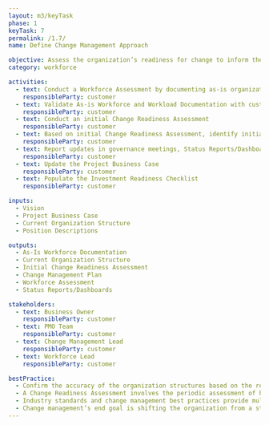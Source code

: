 ```yaml
---
layout: m3/keyTask
phase: 1
keyTask: 7
permalink: /1.7/
name: Define Change Management Approach

objective: Assess the organization’s readiness for change to inform the change management approach and strategies. Determine the as-is workforce of the customer organization to understand how the migration will impact the organization.
category: workforce

activities:
  - text: Conduct a Workforce Assessment by documenting as-is organization structure, skills, capabilities, and workload
    responsibleParty: customer
  - text: Validate As-is Workforce and Workload Documentation with customer organization managers
    responsibleParty: customer
  - text: Conduct an initial Change Readiness Assessment
    responsibleParty: customer 
  - text: Based on initial Change Readiness Assessment, identify initial key Change Management initiatives, strategies, and approaches to guide the as-is organization through the change
    responsibleParty: customer 
  - text: Report updates in governance meetings, Status Reports/Dashboards, and to QSMOs
    responsibleParty: customer 
  - text: Update the Project Business Case
    responsibleParty: customer
  - text: Populate the Investment Readiness Checklist
    responsibleParty: customer

inputs:
  - Vision
  - Project Business Case
  - Current Organization Structure
  - Position Descriptions 

outputs:
  - As-Is Workforce Documentation
  - Current Organization Structure
  - Initial Change Readiness Assessment
  - Change Management Plan
  - Workforce Assessment
  - Status Reports/Dashboards

stakeholders:
  - text: Business Owner
    responsibleParty: customer
  - text: PMO Team
    responsibleParty: customer
  - text: Change Management Lead
    responsibleParty: customer
  - text: Workforce Lead
    responsibleParty: customer

bestPractice:
  - Confirm the accuracy of the organization structures based on the records maintained by first level managers and the customer Human Capital office
  - A Change Readiness Assessment involves the periodic assessment of how stakeholders are responding or engaging with the change. Note this is not a one-time assessment. If an organization’s leadership and management are driving the change in a modeled way, then they should see changes in readiness scores as the change process approaches
  - Industry standards and change management best practices provide multiple change models that can be harnessed based on preference or organizational needs (e.g., <a href="https://www.prosci.com/resources/articles/change-management-methodology">Prosci</a>, <a href="https://www.prosci.com/adkar/adkar-model">Prosci’s ADKAR Change Model</a>, <a href="https://www.kotterinc.com/8-steps-process-for-leading-change/">Kotter</a>, <a href="https://www.mindtools.com/pages/article/newPPM_94.htm">Lewin’s Change Model</a>) 
  - Change management’s end goal is shifting the organization from a state of resistance to acceptance. Utilize the <a href="https://www.mindtools.com/pages/article/newPPM_96.htm">Change Curve</a> to better understand the stages of individual transition and organizational change. Top level leadership commitment and active support for the change effort drives the most impact when implementing any change
---
```

